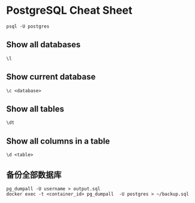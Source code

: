 # PostgreSQL Cheat Sheet
    psql -U postgres
## Show all databases
    \l
## Show current database
    \c <database>
## Show all tables
    \dt
## Show all columns in a table
    \d <table>
## 备份全部数据库
    pg_dumpall -U username > output.sql
    docker exec -t <container_id> pg_dumpall  -U postgres > ~/backup.sql
